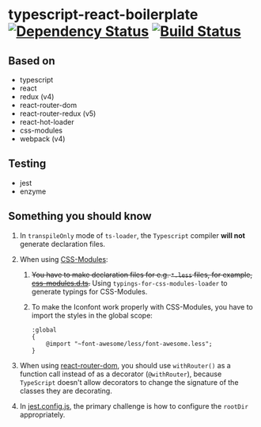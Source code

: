 # typescript-react-boilerplate [![Dependency Status](https://david-dm.org/nonoroazoro/typescript-react-boilerplate.svg?style=flat-square)](https://david-dm.org/nonoroazoro/typescript-react-boilerplate) [![Build Status](https://travis-ci.org/nonoroazoro/typescript-react-boilerplate.svg?branch=master)](https://travis-ci.org/nonoroazoro/typescript-react-boilerplate)


## Based on

- typescript
- react
- redux (v4)
- react-router-dom
- react-router-redux (v5)
- react-hot-loader
- css-modules
- webpack (v4)


## Testing

- jest
- enzyme


## Something you should know

1. In `transpileOnly` mode of `ts-loader`, the `Typescript` compiler **will not** generate declaration files.

1. When using [CSS-Modules](https://github.com/css-modules/css-modules):

    1. ~~You have to make declaration files for e.g. `*.less` files, for example, [css-modules.d.ts](./src/typings/css-modules.d.ts).~~ Using `typings-for-css-modules-loader` to generate typings for CSS-Modules.

    1. To make the Iconfont work properly with CSS-Modules, you have to import the styles in the global scope:

        ```less
        :global
        {
            @import "~font-awesome/less/font-awesome.less";
        }
        ```

1. When using [react-router-dom](https://github.com/ReactTraining/react-router/tree/master/packages/react-router-dom), you should use `withRouter()` as a function call instead of as a decorator (`@withRouter`), because `TypeScript` doesn't allow decorators to change the signature of the classes they are decorating.

1. In [jest.config.js](./scripts/jest/jest.config.js), the primary challenge is how to configure the `rootDir` appropriately.
